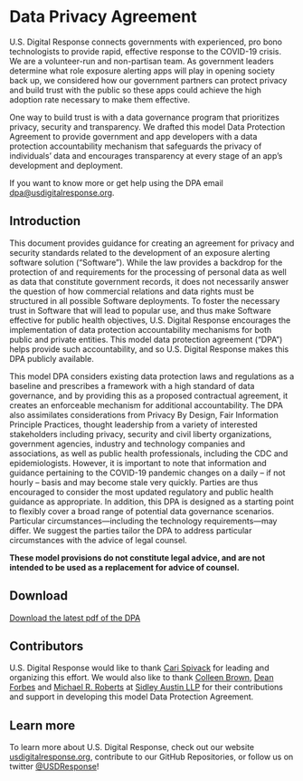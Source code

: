 # Data Privacy Agreement

U.S. Digital Response connects governments with experienced, pro bono technologists to provide rapid, effective response to the COVID-19 crisis. We are a volunteer-run and non-partisan team. As government leaders determine what role exposure alerting apps will play in opening society back up, we considered how our government partners can protect privacy and build trust with the public so these apps could achieve the high adoption rate necessary to make them effective.

One way to build trust is with a data governance program that prioritizes privacy, security and transparency. We drafted this model Data Protection Agreement to provide government and app developers with a data protection accountability mechanism that safeguards the privacy of individuals’ data and encourages transparency at every stage of an app’s development and deployment.

If you want to know more or get help using the DPA email [dpa@usdigitalresponse.org](mailto:dpa@usdigitalresponse.org).

## Introduction

This document provides guidance for creating an agreement for privacy and security standards related to the development of an exposure alerting software solution (“Software”). While the law provides a backdrop for the protection of and requirements for the processing of personal data as well as data that constitute government records, it does not necessarily answer the question of how commercial relations and data rights must be structured in all possible Software deployments. To foster the necessary trust in Software that will lead to popular use, and thus make Software effective for public health objectives, U.S. Digital Response encourages the implementation of data protection accountability mechanisms for both public and private entities. This model data protection agreement (“DPA”) helps provide such accountability, and so U.S. Digital Response makes this DPA publicly available.

This model DPA considers existing data protection laws and regulations as a baseline and prescribes a framework with a high standard of data governance, and by providing this as a proposed contractual agreement, it creates an enforceable mechanism for additional accountability. The DPA also assimilates considerations from Privacy By Design, Fair Information Principle Practices, thought leadership from a variety of interested stakeholders including privacy, security and civil liberty organizations, government agencies, industry and technology companies and associations, as well as public health professionals, including the CDC and epidemiologists. However, it is important to note that information and guidance pertaining to the COVID-19 pandemic changes on a daily – if not hourly – basis and may become stale very quickly. Parties are thus encouraged to consider the most updated regulatory and public health guidance as appropriate. In addition, this DPA is designed as a starting point to flexibly cover a broad range of potential data governance scenarios. Particular circumstances—including the technology requirements—may differ. We suggest the parties tailor the DPA to address particular circumstances with the advice of legal counsel.

**These model provisions do not constitute legal advice, and are not intended to be used as a replacement for advice of counsel.**

## Download

[Download the latest pdf of the DPA](https://docs.google.com/document/d/1_3cnFiGzkuCdKu0QFuWIPLo1o6FqHPJuNiV0AwTA97I/export?format=pdf)

## Contributors

U.S. Digital Response would like to thank [Cari Spivack](https://www.linkedin.com/in/cari-spivack-b1816a1a2/) for leading and organizing this effort. We would also like to thank [Colleen Brown](https://www.sidley.com/en/people/b/brown-colleen-theresa), [Dean Forbes](https://www.sidley.com/en/people/f/forbes-dean-c) and [Michael R. Roberts](https://www.sidley.com/en/people/r/roberts-michael-r) at [Sidley Austin LLP](https://www.sidley.com/en/us/) for their contributions and support in developing this model Data Protection Agreement.

## Learn more

To learn more about U.S. Digital Response, check out our website [usdigitalresponse.org](http://usdigitalresponse.org), contribute to our GitHub Repositories, or follow us on twitter [@USDResponse](http://twitter.com/USDResponse)!
